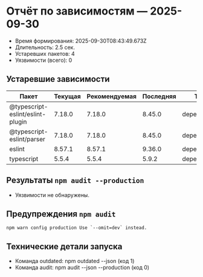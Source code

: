# Отчёт по зависимостям — 2025-09-30

- Время формирования: 2025-09-30T08:43:49.673Z
- Длительность: 2.5 сек.
- Устаревших пакетов: 4
- Уязвимости (всего): 0

## Устаревшие зависимости

| Пакет | Текущая | Рекомендуемая | Последняя | Тип |
| --- | --- | --- | --- | --- |
| @typescript-eslint/eslint-plugin | 7.18.0 | 7.18.0 | 8.45.0 | dependency |
| @typescript-eslint/parser | 7.18.0 | 7.18.0 | 8.45.0 | dependency |
| eslint | 8.57.1 | 8.57.1 | 9.36.0 | dependency |
| typescript | 5.5.4 | 5.5.4 | 5.9.2 | dependency |

## Результаты `npm audit --production`

- Уязвимости не обнаружены.

## Предупреждения `npm audit`

```
npm warn config production Use `--omit=dev` instead.
```

## Технические детали запуска

- Команда outdated: 	npm outdated --json (код 1)
- Команда audit: 	npm audit --json --production (код 0)
